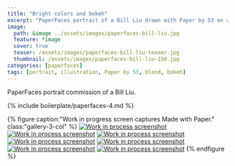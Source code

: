 ```yaml
---
title: "Bright colors and bokeh"
excerpt: "PaperFaces portrait of a Bill Liu drawn with Paper by 53 on an iPad."
image: 
  path: &image ../assets/images/paperfaces-bill-liu.jpg 
  feature: *image
  cover: true
  teaser: /assets/images/paperfaces-bill-liu-teaser.jpg
  thumbnail: /assets/images/paperfaces-bill-liu-150.jpg
categories: [paperfaces]
tags: [portrait, illustration, Paper by 53, blend, bokeh]
---
```


PaperFaces portrait commission of a Bill Liu.

{% include boilerplate/paperfaces-4.md %}

{% figure caption:"Work in progress screen captures Made with Paper." class:"gallery-3-col" %}
[![Work in process screenshot](/assets/images/paperfaces-bill-liu-process-1-600.jpg)](/assets/images/paperfaces-bill-liu-process-1-lg.jpg)
[![Work in process screenshot](/assets/images/paperfaces-bill-liu-process-2-600.jpg)](/assets/images/paperfaces-bill-liu-process-2-lg.jpg)
[![Work in process screenshot](/assets/images/paperfaces-bill-liu-process-3-600.jpg)](/assets/images/paperfaces-bill-liu-process-3-lg.jpg)
[![Work in process screenshot](/assets/images/paperfaces-bill-liu-process-4-600.jpg)](/assets/images/paperfaces-bill-liu-process-4-lg.jpg)
[![Work in process screenshot](/assets/images/paperfaces-bill-liu-process-5-600.jpg)](/assets/images/paperfaces-bill-liu-process-5-lg.jpg)
[![Work in process screenshot](/assets/images/paperfaces-bill-liu-process-6-600.jpg)](/assets/images/paperfaces-bill-liu-process-6-lg.jpg)
[![Work in process screenshot](/assets/images/paperfaces-bill-liu-process-7-600.jpg)](/assets/images/paperfaces-bill-liu-process-7-lg.jpg)
{% endfigure %}
